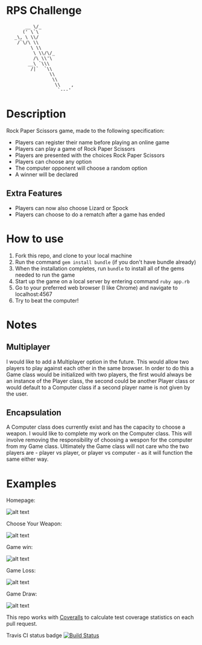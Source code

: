 # RPS Challenge
```
       __ \/_
      (' \`\
   _\, \ \\/ 
    /`\/\ \\
         \ \\    
          \ \\/\/_
          /\ \\'\
        __\ `\\\
         /|`  `\\
                \\
                 \\
                  \\    ,
                   `---'  
```

Description
===========
Rock Paper Scissors game, made to the following specification:
* Players can register their name before playing an online game
* Players can play a game of Rock Paper Scissors
* Players are presented with the choices Rock Paper Scissors
* Players can choose any option
* The computer opponent will choose a random option
* A winner will be declared

Extra Features
--------------
* Players can now also choose Lizard or Spock
* Players can choose to do a rematch after a game has ended

How to use
==========
1. Fork this repo, and clone to your local machine
2. Run the command `gem install bundle` (if you don't have bundle already)
3. When the installation completes, run `bundle` to install all of the gems needed to run the game
4. Start up the game on a local server by entering command `ruby app.rb`
5. Go to your preferred web browser (I like Chrome) and navigate to localhost:4567
6. Try to beat the computer!

Notes
=====
Multiplayer
-----------
I would like to add a Multiplayer option in the future. This would allow two players to play against each other in the same browser. In order to do this a Game class would be initialized with two players, the first would always be an instance of the Player class, the second could be another Player class or would default to a Computer class if a second player name is not given by the user.

Encapsulation
-------------
A Computer class does currently exist and has the capacity to choose a weapon. I would like to complete my work on the Computer class. This will involve removing the responsibility of choosing a wespon for the computer from my Game class. Ultimately the Game class will not care who the two players are - player vs player, or player vs computer - as it will function the same either way.

Examples
========
Homepage:

![alt text](http://i.imgur.com/xqHFZiB.png)

Choose Your Weapon:

![alt text](http://i.imgur.com/eTl5BPB.png)

Game win:

![alt text](http://i.imgur.com/B4VnQeN.png)

Game Loss:

![alt text](http://i.imgur.com/XYrcuYs.png)

Game Draw:

![alt text](http://i.imgur.com/piRoDd7.png)

This repo works with [Coveralls](https://coveralls.io/) to calculate test coverage statistics on each pull request.

Travis CI status badge [![Build Status](https://travis-ci.org/kwilson541/rps-challenge.svg?branch=master)](https://travis-ci.org/kwilson541/rps-challenge)
